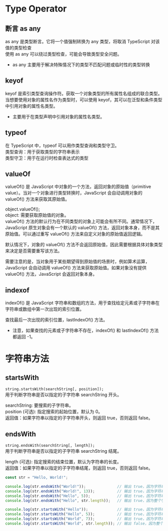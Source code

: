 # Type Operator

## 断言 as any

as any 是类型断言。它将一个值强制转换为 any 类型，将取消 TypeScript 对该值的类型检查          
使用 as any 可以绕过类型检查，可能会导致类型安全问题。         

-   as any 主要用于解决特殊情况下的类型不匹配问题或临时性的类型转换

## keyof

keyof 是索引类型查询操作符。获取一个对象类型的所有属性名组成的联合类型。        
当想要使用对象的属性名作为类型时，可以使用 keyof，其可以在泛型和条件类型中引用对象的属性名类型。         

-   主要用于在类型声明中引用对象的属性名类型。

## typeof

在 TypeScript 中，typeof 可以用作类型查询和类型守卫。        
类型查询：用于获取类型的字符串表示         
类型守卫：用于在运行时检查表达式的类型           

## valueOf

valueOf() 是 JavaScript 中对象的一个方法，返回对象的原始值（primitive value）。当对一个对象进行类型转换时，JavaScript 会自动调用对象的 valueOf() 方法来获取其原始值。

object.valueOf();     
object: 需要获取原始值的对象。            
valueOf() 方法的默认行为在不同类型的对象上可能会有所不同。通常情况下，JavaScript 原生对象会有一个默认的 valueOf() 方法，返回对象本身，而不是其原始值。可以通过重写 valueOf() 方法来自定义对象的原始值返回逻辑。

默认情况下，对象的 valueOf() 方法不会返回原始值，因此需要根据具体对象类型来决定是否需要重写该方法。

需要注意的是，当对象用于某些期望得到原始值的场景时，例如算术运算，JavaScript 会自动调用 valueOf() 方法来获取原始值。如果对象没有提供 valueOf() 方法，JavaScript 会返回对象本身。

## indexof

indexOf() 是 JavaScript 字符串和数组的方法，用于查找给定元素或子字符串在字符串或数组中第一次出现的索引位置。       

查找最后一次出现的索引位置，lastIndexOf() 方法。       

-   注意，如果查找的元素或子字符串不存在，indexOf() 和 lastIndexOf() 方法都返回 -1。

# 字符串方法

## startsWith

`string.startsWith(searchString[, position]);`            
用于判断字符串是否以指定的子字符串 searchString 开头。            

searchString: 要搜索的子字符串。           
position (可选): 指定搜索的起始位置，默认为 0。         
返回值：如果字符串以指定的子字符串开头，则返回 true，否则返回 false。         

## endsWith

`string.endsWith(searchString[, length]);`          
用于判断字符串是否以指定的子字符串 searchString 结尾。                

length (可选): 指定搜索的结束位置，默认为字符串的长度。          
返回值：如果字符串以指定的子字符串结尾，则返回 true，否则返回 false。            

```javascript
const str = "Hello, World!";

console.log(str.endsWith("World!"));              // 输出 true，因为字符串以 "World!" 结尾
console.log(str.endsWith("World!", 13));          // 输出 true，因为字符串前13个字符以 "World!" 结尾
console.log(str.endsWith("Hello", 5));            // 输出 true，因为字符串前5个字符以 "Hello" 结尾
console.log(str.endsWith("Hello", str.length));   // 输出 true，因为整个字符串与 "Hello" 相等

console.log(str.startsWith("Hello"));             // 输出 true，因为字符串以 "Hello" 开头
console.log(str.startsWith("Hello", 5));          // 输出 true，因为字符串的前5个字符以 "Hello" 开头
console.log(str.startsWith("World", 7));          // 输出 true，因为字符串的第7个字符开始以 "World" 开头
console.log(str.startsWith("World", str.length)); // 输出 false，因为整个字符串不以 "World" 开头
```